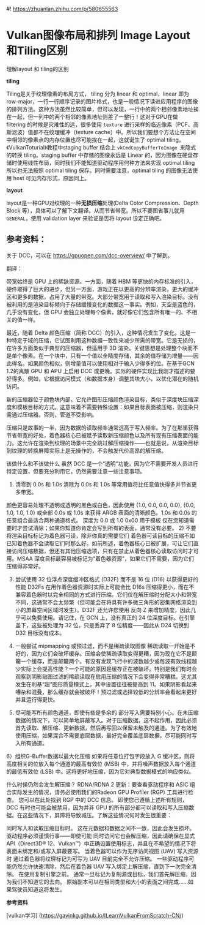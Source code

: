 #! https://zhuanlan.zhihu.com/p/580655563
# Vulkan图像布局和排列 Image Layout和Tiling区别

理解layout 和 tiling的区别

**tiling**

Tiling是关于纹理像素的布局方式， tiling 分为 linear 和 optimal，linear 即为 row-major，一行一行顺序记录的图片格式，也是一般情况下读进应用程序的图像的排列方法。这种方法虽然比较简单，但可以发现，一行中的两个相邻像素地址挨在一起，但一列中的两个相邻的像素地址则差了一整行！这对于GPU在做 filtering 的时候是灾难性的远，很多使用 `texture` 进行采样的临近像素（PCF、高斯滤波）值都不在纹理缓冲（texture cache）中。所以我们要想个方法让在空间中相邻的像素点的内存位置也尽可能挨在一起，这就诞生了 optimal tiling。《VulkanToturial》教程中staging buffer 结合上 `vkCmdCopyBufferToImage `来隐式的转换 tiling。staging buffer 中存储的图像永远是 Linear 的，因为图像在硬盘存储时使用线性布局，同时我们不能知道驱动程序用何种方法来实现 optimal tiling 所以也无法按照 optimal tiling 保存。同时需要注意，optimal tiling 的图像无法使用 host 可见内存形式，原因同上。

**layout**

layout是一种GPU对纹理的一种**无损压缩**处理(Delta Color Compression、Depth Block 等），具体可以了解下文翻译。从而节省带宽。所以不要图省事儿就用 `GENERAL`，使用 validation layer 来验证是否将 layout 设定正确吧。


## 参考资料：
关于 DCC，可以在 https://gpuopen.com/dcc-overview/ 中了解到。

翻译：

带宽始终是 GPU 上的稀缺资源。一方面，随着 HBM 等更快的内存标准的引入，硬件取得了巨大的进步，但另一方面，游戏正在以更高的分辨率渲染，更大的缓冲区和更多的数据，占用了大量的带宽。大部分带宽用于读取和写入渲染目标。没有被利用的是渲染目标倾向于存储缓慢变化的数据这一事实。例如，天空是蓝色的，几乎没有变化，但 GPU 会独立处理每个像素，就好像它们包含所有唯一的、不相关的值一样。 

最近，随着 Delta 颜色压缩（简称 DCC）的引入，这种情况发生了变化。这是一种特定于域的压缩，它试图利用这种数据一致性来减少所需的带宽。它是无损的，在许多方面类似于典型的压缩器，但适用于 3D 渲染。关键思想是处理整个块而不是单个像素。在一个块中，只有一个值以全精度存储，其余的值存储为增量——因此得名。如果颜色相似，则增量值可以使用相对于输入少得多的位。在基于GCN 1.2的离散 GPU 和 APU 上启用 DCC 或更晚。实际的硬件实现比我刚才描述的要好得多。例如，它根据访问模式（和数据本身）调整其块大小，以优化潜在的随机访问。

新的压缩器位于颜色块内部，它允许图形压缩颜色渲染目标，类似于深度块压缩深度和模板目标的方式。这意味着不需要特殊设置：如果目标表面被压缩，则渲染只需通过压缩器。否则，管道不受影响。

压缩只是故事的一半，因为数据的读取频率通常远高于写入频率。为了在那里获得节省带宽的好处，着色器核心已被赋予读取新压缩颜色以及所有现有压缩表面的能力。这允许在渲染到纹理的场景中完全跳过解压缩操作——也就是说，从渲染目标到纹理的转换屏障实际上是​​无操作的，不会触发代价高昂的解压缩。

该做什么和不该做什么
虽然 DCC 是一个“透明”功能，因为它不需要开发人员进行特定设置，但要充分利用它，仍然需要注意一些注意事项。

1) 清零到 0.0s 和 1.0s
清除为 0.0s 和 1.0s 等常用值将比任意值快得多并节省更多带宽。

颜色更容易处理不透明或透明的黑色或白色，因此使用 {1.0, 0.0, 0.0, 0.0}, {0.0, 1.0, 1.0, 1.0} 或全部 0.0s 或 1.0s 来获得 ARGB 表面的清晰颜色。1.0s 和 0.0s 的任意组合最适合两种通道格式。
深度为 0.0 或 1.0
0x00 用于模板
仅在您知道需要时才尝试清除；如果你知道你肯定会写到所有的表面，通常没有必要。
2) 不要将渲染目标标记为着色器可读，除非你真的需要它们
着色器可读目标的压缩不如已知着色器不会读取它们时那么好。如前所述，着色器核心已被扩展，可让它们直接访问压缩数据，但还有其他压缩选项，只有在禁止从着色器核心读取访问时才可用。MSAA 深度目标最容易被标记为“着色器资源”，如果它们不需要，因为它们压缩得非常好。

3) 尝试使用 32 位浮点深度缓冲区格式 (D32F) 而不是 16 位 (D16) 以获得更好的性能
D32Fs 在用作着色器资源时实际上可能会比 D16s 压缩得更小，而在不兼容着色器时以完全相同的方式进行压缩。它们仅在解压缩时分配大小和带宽不同，这通常不会太频繁（但可能会在将具有许多微三角形的密集网格渲染到小的屏幕空间区域时发生）。D32F 还允许您使用 反向 Z 来增加精度，因此几乎可以免费使用。请记住，在 GCN 上，没有真正的 24 位深度目标。在引擎盖下，这些被处理为 32 位，只是丢弃了 8 位精度——因此从 D24 切换到 D32 目标没有成本。

4) 一般尝试 mipmapping 或预过滤，而不是稀疏读取图像
稀疏读取一开始是不好的，因为它们会破坏缓存。压缩会使稀疏读取变得更糟，因为现在它不是颠簸一个缓存，而是颠簸两个。有没有发现飞行中的波数越少或每波有效线程越少实际上会提高性能？一个可能的原因是缓存正在被破坏。特别是我们有时会观察到阴影贴图过滤的稀疏读取在启用压缩的情况下会变得非常糟糕。这尤其发生在利基“超”图形质量模式上，其中设置往往被提高到 11。如果阴影看起来嘈杂和混叠，那么缓存就会被破坏！预过滤或选择较低的分辨率会看起来更好并且运行得更快。

5) 尽可能写所有颜色通道，即使有些是多余的
部分写入需要特别小心。在未压缩数据的情况下，可以简单地屏蔽写入。对于压缩数据，这不起作用，因此必须首先读取、解压缩、更新数据，然后再写回以保留未触及的通道。为了有效地使用压缩，如果混合不需要底层数据，最好完全覆盖底层数据，尽可能同时写入所有通道。

6）组织G-Buffer数据以最大化压缩
如果将任意位打包字段放入 G 缓冲区，则将高度相关的位放入每个通道的最高有效位 (MSB) 中，并将噪声数据放入每个通道的最低有效位 (LSB) 中。这将更好地压缩，因为它对典型数据模式的响应类似。

什么时候仍然会发生解压缩？
RDNA/RDNA 2 更新：要查看驱动程序和 ASIC 组合实际发生的情况，请务必使用我们的Radeon GPU Profiler (RGP) 工具进行检查。
您可以在此处找到 RGP 中的 DCC 信息。
 即使您已遵循上述所有规则，DCC 有时也可能会被禁用，因为并非 GPU 的所有部分都可以读取和写入压缩数据。在这些情况下，屏障将导致减压。了解这些情况何时发生很重要：

同时写入和读取压缩目标时。
这在元数据和数据之间不一致，因此会发生损坏。
驱动程序必须谨慎行事——即使可能 同时访问它也会解压缩，因此请确保在显式 API（Direct3D® 12、Vulkan™）中正确设置使用标志，并且在不希望的情况下将表面未绑定和/或写入屏蔽要写。
当着色器可以作为无序访问视图 (UAV) 写入资源时
通过着色器将纹理标记为可写为 UAV 目前完全不允许压缩。
一些驱动程序可能仍然允许快速清除，然后在着色器 UAV 写入绑定上解压缩，直到下一次完全清除。
在使用复制引擎之前。
通常一旦标记为复制源或目标，我们首先解压缩，因为我们不知道它的去向。
原始副本可以在相同类型和大小的表面之间完成……如果驾驶员知道这将发生。


**参考资料**

[vulkan学习] (https://gavinkg.github.io/ILearnVulkanFromScratch-CN/)